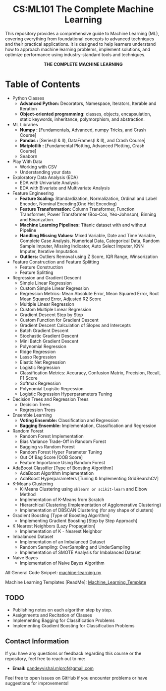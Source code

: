 <div align="center">
  <h1><b>CS:ML101 The Complete Machine Learning</b></h1>
</div>

This repository provides a comprehensive guide to Machine Learning (ML), covering everything from foundational concepts to advanced techniques and their practical applications. It is designed to help learners understand how to approach machine learning problems, implement solutions, and optimize performance using industry-standard tools and techniques.

<div align="center">
  <b>THE COMPLETE MACHINE LEARNING</b>
</div>


# Table of Contents
- Python Classes
  - **Advanced Python:** Decorators, Namespace, Iterators, Iterable and Iteration
  - **Object-oriented programming:** classes, objects, encapsulation, static keywords, inheritance, polymorphism, and abstraction.
- ML Libraries
  - **Numpy :** [Fundamentals, Advanced, numpy Tricks, and Crash Course]
  - **Pandas :** [Series(I & II), DataFrames(I & II), and Crash Course]
  - **Matplotlib :** [Fundamental Plotting, Advanced Plotting, Crash Course]
  - Seaborn
- Play With Data
  - Working with CSV
  - Understanding your data
- Exploratory Data Analysis (EDA)
  - EDA with Univariate Analysis
  - EDA with  Bivariate and Multivariate Analysis
- Feature Engineering
  - **Feature Scaling:** Standardization, Normalization, Ordinal and Label Encoder, Nominal Encoding(One Hot Encoding)
  - **Feature Transformation:** Column Transformer, Function Transformer, Power Transformer (Box-Cox, Yeo-Johnson), Binning and Binarization.
  - **Machine Learning Pipelines:** Titanic dataset with and without Pipeline
  - **Handling Missing Values:** Mixed Variable, Date and Time Variable, Complete Case Analysis, Numerical Data, Categorical Data, Random Sample Imputer, Missing Indicator, Auto Select Imputer, KNN Imputer, Iterative Imputation.
  - **Outliers:** Outliers Removal using Z Score, IQR Range, Winsorization
- Feature Construction and Feature Splitting
  - Feature Construction
  - Feature Splitting
- Regression and Gradient Descent
  - Simple Linear Regression
  - Custom Simple Linear Regression
  - Regression Metrics: Mean Absolute Error, Mean Squared Error, Root Mean Squared Error, Adjusted R2 Score
  - Multiple Linear Regression
  - Custom Multiple Linear Regression
  - Gradient Descent Step by Step
  - Custom Function for Gradient Descent
  - Gradient Descent Calculation of Slopes and Intercepts
  - Batch Gradient Descent
  - Stochastic Gradient Descent
  - Mini Batch Gradient Descent
  - Polynomial Regression
  - Ridge Regression
  - Lasso Regression
  - Elastic Net Regression
  - Logistic Regression
  - Classification Metrics: Accuracy, Confusion Matrix, Precision, Recall, F1 Score
  - Softmax Regression
  - Polynomial Logistic Regression
  - Logistic Regression Hyperparameters Tuning
- Decision Trees and Regression Trees
  - Decision Trees
  - Regression Trees
- Ensemble Learning
  - **Voting Ensemble:** Classification and Regression
  - **Bagging Ensemble:** Implementation, Classification and Regression
- Random Forest
  - Random Forest Implementation
  - Bias Variance Trade-Off in Random Forest
  - Bagging vs Random Forest
  - Random Forest Hyper Parameter Tuning
  - Out Of Bag Score [OOB Score]
  - Feature Importance Using Random Forest
- AdaBoost Classifier [Type of Boosting Algorithm]
  - AdaBoost Algorithm Implementation
  - AdaBoost Hyperparameters [Tuning & Implementing GridSearchCV]
- K-Means Clustering
  - K-Means Clustering using `sklearn or scikit-learn` and Elbow Method
  - Implementation of K-Means from Scratch
  - Hierarchical Clustering (Implementation of Agglomerative Clustering)
  - Implementation of DBSCAN Clustering (for any shape of clusters)
- Gradient Boosting [Type of Boosting Algorithm]
  - Implementing Gradient Boosting [Step by Step Approach]
- K Nearest Neighbors [Lazy Propagation]
  - Implementation of K - Nearest Neighbor
- Imbalanced Dataset
  - Implementation of an Imbalanced Dataset
  - Random Sampling: OverSampling and UnderSampling
  - Implementation of SMOTE Analysis for Imbalanced Dataset
- Naive Bayes
  - Implementation of Naive Bayes Algorithm

All General Code Snippet: [machine-learning.py](https://github.com/Vishal-sys-code/machine-learning-complete-guide/blob/main/machine-learning.py)

Machine Learning Templates [ReadMe]: [Machine_Learning_Template](https://github.com/Vishal-sys-code/machine-learning-complete-guide/tree/main/Machine%20Learning%20Templates)

## TODO
- Publishing notes on each algorithm step by step.
- Assignments and Recitation of Classes
- Implementing Bagging for Classification Problems
- Implementing Gradient Boosting for Classification Problems

## Contact Information

If you have any questions or feedback regarding this course or the repository, feel free to reach out to me:

- **Email:** [pandeyvishal.mlprof@gmail.com](mailto:pandeyvishal.mlprof@gmail.com)

Feel free to open issues on GitHub if you encounter problems or have suggestions for improvements!
